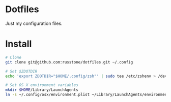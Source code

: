 # Dotfiles
Just my configuration files.

# Install
```sh
# Clone
git clone git@github.com:russtone/dotfiles.git ~/.config

# Set $ZDOTDIR
echo 'export ZDOTDIR="$HOME/.config/zsh"' | sudo tee /etc/zshenv > /dev/null

# Set OS X environment variables
mkdir $HOME/Library/LaunchAgents
ln -s ~/.config/osx/environment.plist ~/Library/LaunchAgents/environment.plist
```

